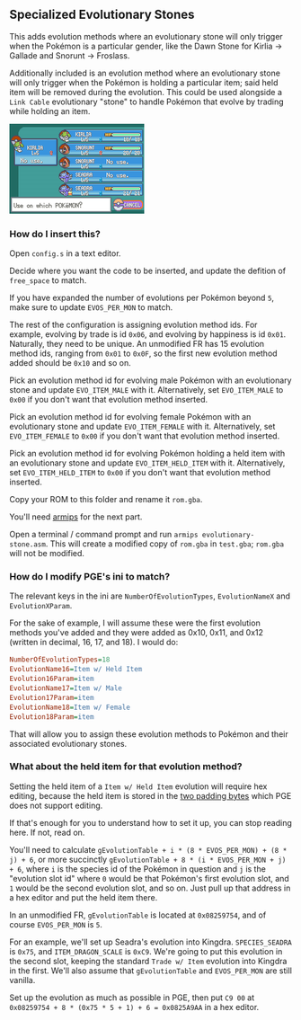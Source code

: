 ## Specialized Evolutionary Stones

This adds evolution methods where an evolutionary stone will only trigger when the Pokémon is a particular gender, like the Dawn Stone for Kirlia -> Gallade and Snorunt -> Froslass.

Additionally included is an evolution method where an evolutionary stone will only trigger when the Pokémon is holding a particular item; said held item will be removed during the evolution. This could be used alongside a `Link Cable` evolutionary "stone" to handle Pokémon that evolve by trading while holding an item.

![](example.png)

### How do I insert this?

Open `config.s` in a text editor.

Decide where you want the code to be inserted, and update the defition of `free_space` to match.

If you have expanded the number of evolutions per Pokémon beyond `5`, make sure to update `EVOS_PER_MON` to match.

The rest of the configuration is assigning evolution method ids. For example, evolving by trade is id `0x06`, and evolving by happiness is id `0x01`. Naturally, they need to be unique. An unmodified FR has 15 evolution method ids, ranging from `0x01` to `0x0F`, so the first new evolution method added should be `0x10` and so on.

Pick an evolution method id for evolving male Pokémon with an evolutionary stone and update `EVO_ITEM_MALE` with it. Alternatively, set `EVO_ITEM_MALE` to `0x00` if you don't want that evolution method inserted.

Pick an evolution method id for evolving female Pokémon with an evolutionary stone and update `EVO_ITEM_FEMALE` with it. Alternatively, set `EVO_ITEM_FEMALE` to `0x00` if you don't want that evolution method inserted.

Pick an evolution method id for evolving Pokémon holding a held item with an evolutionary stone and update `EVO_ITEM_HELD_ITEM` with it. Alternatively, set `EVO_ITEM_HELD_ITEM` to `0x00` if you don't want that evolution method inserted.

Copy your ROM to this folder and rename it `rom.gba`.

You'll need [armips](https://github.com/Kingcom/armips) for the next part.

Open a terminal / command prompt and run `armips evolutionary-stone.asm`. This will create a modified copy of `rom.gba` in `test.gba`; `rom.gba` will not be modified.

### How do I modify PGE's ini to match?

The relevant keys in the ini are `NumberOfEvolutionTypes`, `EvolutionNameX` and `EvolutionXParam`.

For the sake of example, I will assume these were the first evolution methods you've added and they were added as 0x10, 0x11, and 0x12 (written in decimal, 16, 17, and 18). I would do:

```ini
NumberOfEvolutionTypes=18
EvolutionName16=Item w/ Held Item
Evolution16Param=item
EvolutionName17=Item w/ Male
Evolution17Param=item
EvolutionName18=Item w/ Female
Evolution18Param=item
```

That will allow you to assign these evolution methods to Pokémon and their associated evolutionary stones.

### What about the held item for that evolution method?

Setting the held item of a `Item w/ Held Item` evolution will require hex editing, because the held item is stored in the [two padding bytes](https://bulbapedia.bulbagarden.net/wiki/Pok%C3%A9mon_evolution_data_structure_in_Generation_III) which PGE does not support editing.

If that's enough for you to understand how to set it up, you can stop reading here. If not, read on.

You'll need to calculate `gEvolutionTable + i * (8 * EVOS_PER_MON) + (8 * j) + 6`, or more succinctly `gEvolutionTable + 8 * (i * EVOS_PER_MON + j) + 6`, where `i` is the species id of the Pokémon in question and `j` is the "evolution slot id" where `0` would be that Pokémon's first evolution slot, and `1` would be the second evolution slot, and so on. Just pull up that address in a hex editor and put the held item there.

In an unmodified FR, `gEvolutionTable` is located at `0x08259754`, and of course `EVOS_PER_MON` is `5`.

For an example, we'll set up Seadra's evolution into Kingdra. `SPECIES_SEADRA` is `0x75`, and `ITEM_DRAGON_SCALE` is `0xC9`. We're going to put this evolution in the second slot, keeping the standard `Trade w/ Item` evolution into Kingdra in the first. We'll also assume that `gEvolutionTable` and `EVOS_PER_MON` are still vanilla.

Set up the evolution as much as possible in PGE, then put `C9 00` at `0x08259754 + 8 * (0x75 * 5 + 1) + 6 = 0x0825A9AA` in a hex editor.
